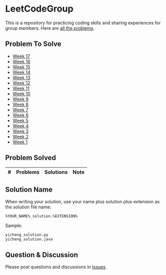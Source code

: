 # LeetCodeGroup
This is a repository for practicing coding skills and sharing experiences for group members. Here are [all the problems](https://leetcode.com/problemset/all/).

## Problem To Solve
- [Week 17](https://github.com/ShengZhangCN/LeetCodeGroup/issues/26)
- [Week 16](https://github.com/ShengZhangCN/LeetCodeGroup/issues/25)
- [Week 15](https://github.com/ShengZhangCN/LeetCodeGroup/issues/24)
- [Week 14](https://github.com/ShengZhangCN/LeetCodeGroup/issues/23)
- [Week 13](https://github.com/ShengZhangCN/LeetCodeGroup/issues/22)
- [Week 12](https://github.com/ShengZhangCN/LeetCodeGroup/issues/19)
- [Week 11](https://github.com/ShengZhangCN/LeetCodeGroup/issues/14)
- [Week 10](https://github.com/ShengZhangCN/LeetCodeGroup/issues/13)
- [Week 9](https://github.com/ShengZhangCN/LeetCodeGroup/issues/12)
- [Week 8](https://github.com/ShengZhangCN/LeetCodeGroup/issues/11)
- [Week 7](https://github.com/ShengZhangCN/LeetCodeGroup/issues/10)
- [Week 6](https://github.com/ShengZhangCN/LeetCodeGroup/issues/9)
- [Week 5](https://github.com/ShengZhangCN/LeetCodeGroup/issues/8)
- [Week 4](https://github.com/ShengZhangCN/LeetCodeGroup/issues/6)
- [Week 3](https://github.com/ShengZhangCN/LeetCodeGroup/issues/6)
- [Week 2](https://github.com/ShengZhangCN/LeetCodeGroup/issues/5)
- [Week 1](https://github.com/ShengZhangCN/LeetCodeGroup/issues/4)

## Problem Solved
| \# | Problems | Solutions | Note |
|----|----------|-----------|------|

## Solution Name
When writing your solution, use your name plus solution plus extension as the solution file name:
```
%YOUR_NAME%_solution.%EXTENSION%
```
Sample:
```
yicheng_solution.py
yicheng_solution.java
```

## Question & Discussion
Please post questions and discussions in [Issues](https://github.com/ShengZhangCN/LeetCodeGroup/issues).
